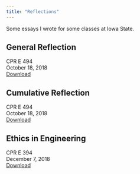 ```yaml
---
title: "Reflections"
---
```


Some essays I wrote for some classes at Iowa State.

## General Reflection

CPR E 494  
October 18, 2018  
[Download](GeneralReflection.pdf)

## Cumulative Reflection

CPR E 494  
October 18, 2018  
[Download](CumulativeReflection.pdf)

## Ethics in Engineering

CPR E 394  
December 7, 2018  
[Download](Ethics.pdf)
